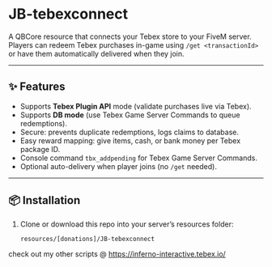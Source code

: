 # JB-tebexconnect

A QBCore resource that connects your Tebex store to your FiveM server.  
Players can redeem Tebex purchases in-game using `/get <transactionId>` or have them automatically delivered when they join.

---

## ✨ Features
- Supports **Tebex Plugin API** mode (validate purchases live via Tebex).
- Supports **DB mode** (use Tebex Game Server Commands to queue redemptions).
- Secure: prevents duplicate redemptions, logs claims to database.
- Easy reward mapping: give items, cash, or bank money per Tebex package ID.
- Console command `tbx_addpending` for Tebex Game Server Commands.
- Optional auto-delivery when player joins (no `/get` needed).

---

## 📦 Installation
1. Clone or download this repo into your server’s resources folder:
   ```bash
   resources/[donations]/JB-tebexconnect


check out my other scripts @ https://inferno-interactive.tebex.io/

